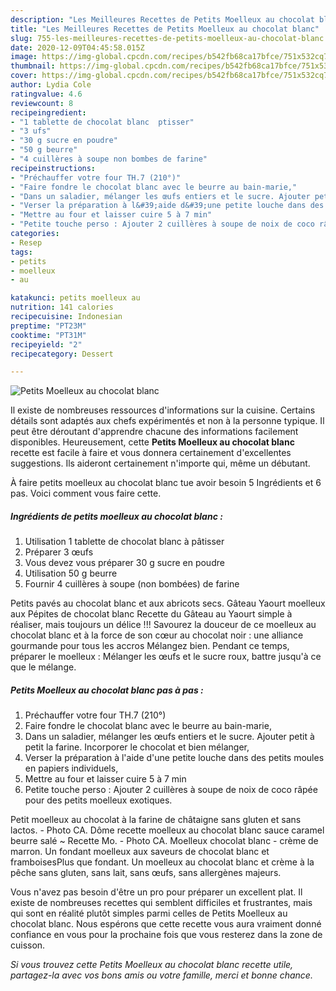 ```yaml
---
description: "Les Meilleures Recettes de Petits Moelleux au chocolat blanc"
title: "Les Meilleures Recettes de Petits Moelleux au chocolat blanc"
slug: 755-les-meilleures-recettes-de-petits-moelleux-au-chocolat-blanc
date: 2020-12-09T04:45:58.015Z
image: https://img-global.cpcdn.com/recipes/b542fb68ca17bfce/751x532cq70/petits-moelleux-au-chocolat-blanc-photo-principale-de-la-recette.jpg
thumbnail: https://img-global.cpcdn.com/recipes/b542fb68ca17bfce/751x532cq70/petits-moelleux-au-chocolat-blanc-photo-principale-de-la-recette.jpg
cover: https://img-global.cpcdn.com/recipes/b542fb68ca17bfce/751x532cq70/petits-moelleux-au-chocolat-blanc-photo-principale-de-la-recette.jpg
author: Lydia Cole
ratingvalue: 4.6
reviewcount: 8
recipeingredient:
- "1 tablette de chocolat blanc  ptisser"
- "3 ufs"
- "30 g sucre en poudre"
- "50 g beurre"
- "4 cuillères à soupe non bombes de farine"
recipeinstructions:
- "Préchauffer votre four TH.7 (210°)"
- "Faire fondre le chocolat blanc avec le beurre au bain-marie,"
- "Dans un saladier, mélanger les œufs entiers et le sucre. Ajouter petit à petit la farine. Incorporer le chocolat et bien mélanger,"
- "Verser la préparation à l&#39;aide d&#39;une petite louche dans des petits moules en papiers individuels,"
- "Mettre au four et laisser cuire 5 à 7 min"
- "Petite touche perso : Ajouter 2 cuillères à soupe de noix de coco râpée pour des petits moelleux exotiques."
categories:
- Resep
tags:
- petits
- moelleux
- au

katakunci: petits moelleux au 
nutrition: 141 calories
recipecuisine: Indonesian
preptime: "PT23M"
cooktime: "PT31M"
recipeyield: "2"
recipecategory: Dessert

---
```



![Petits Moelleux au chocolat blanc](https://img-global.cpcdn.com/recipes/b542fb68ca17bfce/751x532cq70/petits-moelleux-au-chocolat-blanc-photo-principale-de-la-recette.jpg)

Il existe de nombreuses ressources d'informations sur la cuisine. Certains détails sont adaptés aux chefs expérimentés et non à la personne typique. Il peut être déroutant d'apprendre chacune des informations facilement disponibles. Heureusement, cette <strong> Petits Moelleux au chocolat blanc </strong> recette est facile à faire et vous donnera certainement d'excellentes suggestions. Ils aideront certainement n'importe qui, même un débutant.

<!--inarticleads1-->

À faire petits moelleux au chocolat blanc tue avoir besoin 5 Ingrédients et 6 pas. Voici comment vous faire cette.

##### Ingrédients de petits moelleux au chocolat blanc :

1. Utilisation 1 tablette de chocolat blanc à pâtisser
1. Préparer 3 œufs
1. Vous devez vous préparer 30 g sucre en poudre
1. Utilisation 50 g beurre
1. Fournir 4 cuillères à soupe (non bombées) de farine


Petits pavés au chocolat blanc et aux abricots secs. Gâteau Yaourt moelleux aux Pépites de chocolat blanc Recette du Gâteau au Yaourt simple à réaliser, mais toujours un délice !!! Savourez la douceur de ce moelleux au chocolat blanc et à la force de son cœur au chocolat noir : une alliance gourmande pour tous les accros Mélangez bien. Pendant ce temps, préparer le moelleux : Mélanger les œufs et le sucre roux, battre jusqu&#39;à ce que le mélange. 

<!--inarticleads2-->

##### Petits Moelleux au chocolat blanc pas à pas :

1. Préchauffer votre four TH.7 (210°)
1. Faire fondre le chocolat blanc avec le beurre au bain-marie,
1. Dans un saladier, mélanger les œufs entiers et le sucre. Ajouter petit à petit la farine. Incorporer le chocolat et bien mélanger,
1. Verser la préparation à l&#39;aide d&#39;une petite louche dans des petits moules en papiers individuels,
1. Mettre au four et laisser cuire 5 à 7 min
1. Petite touche perso : Ajouter 2 cuillères à soupe de noix de coco râpée pour des petits moelleux exotiques.


Petit moelleux au chocolat à la farine de châtaigne sans gluten et sans lactos. - Photo CA. Dôme recette moelleux au chocolat blanc sauce caramel beurre salé ~ Recette Mo. - Photo CA. Moelleux chocolat blanc - crème de marron. Un fondant moelleux aux saveurs de chocolat blanc et framboisesPlus que fondant. Un moelleux au chocolat blanc et crème à la pêche sans gluten, sans lait, sans œufs, sans allergènes majeurs. 

<!--inarticleads1-->

<p>
Vous n'avez pas besoin d'être un pro pour préparer un excellent plat. Il existe de nombreuses recettes qui semblent difficiles et frustrantes, mais qui sont en réalité plutôt simples parmi celles de Petits Moelleux au chocolat blanc. Nous espérons que cette recette vous aura vraiment donné confiance en vous pour la prochaine fois que vous resterez dans la zone de cuisson.
</p>

<p>
<i>Si vous trouvez cette Petits Moelleux au chocolat blanc recette utile, partagez-la avec vos bons amis ou votre famille, merci et bonne chance.</i>
</p>

